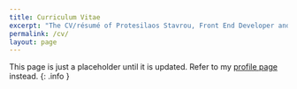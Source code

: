 ```yaml
---
title: Curriculum Vitae
excerpt: "The CV/résumé of Protesilaos Stavrou, Front End Developer and former EU policy analyst."
permalink: /cv/
layout: page
---
```

This page is just a placeholder until it is updated. Refer to my [profile page](/author/) instead.
{: .info }

<!-- ## Independent researcher

### Policy analyst

*June 25, 2015 - Present*

Examining the specifics of the European Union with a focus on economic governance and constitutional issues. My interest is in understanding the extent to which the supranational level as such can be understood as a republic; as fostering or extending democracy on an EU-wide scale.

Work:

- [Little Guide to the European Union](/euguide/) (book)
- [Blog on EU politics](/blog/)
- [Seminars on the European Union](/seminars/)
- [A Handbook on the European Union](/euhandbook/) (book)

## Front End Developer

### Prot16

This is a system for highlighting computer code syntax. The themes developed with it consist of a sixteen colour palette that allows an easy transition between "light" and "dark" variants (in reference to the background and overall presentation). Their accent values have an inner hierarchy in terms of their prevalence (and significance) in a piece of code.

For all the projects, see this website's [Prot16 subsection](/schemes/).

### Akademos

This is a minimalist theme/template for Jekyll (Jekyll is a Ruby gem that performs the functions of a static site generator). Akademos is targeted for coders and writers, i.e. for text-heavy blogs. It replicates the functionality of my website. In addition, it incorporates the Prot16 colour schemes as a user option for switching styles.

See this website's [Akademos demo pages](/akademos/).

*Project will be finalised shortly after the release of Jekyll 3.2.*

## European Parliament

### Parliamentary Assistant  

*February 2012 - July 2014*

Worked with MEP Rui Tavares ([@ruitavares](https://twitter.com/ruitavares)) for the [Greens/EFA](http://www.greens-efa.eu/) group. My primary responsibility was to deal with all aspects of the legislative procedure. I analysed the content of draft laws, suggested, contributed to or reviewed amendments, and prepared briefings for our office about the specifics of the process. A large part of my duties was carried out individually while eventually becoming part of a team effort.

My main committees were:

1. Civil Liberties, Justice and Home Affairs (LIBE);
2. Special Committee on Organised Crime, Corruption and Money Laundering (CRIM);
3. Economic and Monetary Affairs (ECON).

I also followed the Culture and Education committee (CULT).

Noticeable results:

- Made important contributions to the Europol and CEPOL regulation, especially concerning the need of guaranteeing a high standard for data protection. The text was adopted in [first reading](http://www.europarl.europa.eu/sides/getDoc.do?type=TA&reference=P7-TA-2014-0121&language=EN&ring=A7-2014-0096).
- The directive on the freezing and confiscation of proceeds of crime includes a number of amendments that aim at upholding principles of criminal law. Adopted in [first reading](http://www.europarl.europa.eu/sides/getDoc.do?pubRef=-//EP//TEXT+TA+P7-TA-2014-0120+0+DOC+XML+V0//EN).
- Several of our proposals and compromise amendments were included in CRIM's final report and [adopted in plenary](http://www.europarl.europa.eu/sides/getDoc.do?type=TA&reference=P7-TA-2013-0444&language=EN).

## Other Skills

### Blogging

*February 2011 - Present*

I have produced over [400 articles](/meta/) in English. If sheer quantity is any indication, many of them are longer than 1000 words. Main topics are European Union politics and economics, though a full two years of writing explore philosophical themes.

Achievements:

- Broadening of my knowledge of the EU, especially as pertains to the Economic and Monetary Union;
- Refinement of certain ideas on concrete and abstract themes, including matters of sovereignty, the distribution of power in a polity, and the peculiarities of republican and federalist theory;
- Improvements in my organisational, writing and analytical skills.

### Coding and web development

*September 2008 - Present*

I currently build websites with Jekyll, the static site generator. Between 2012-2015 I worked with self-hosted WordPress. Before that I was using Blogger.

I am a self-taught Front End Developer, writing code mostly in CSS (SCSS/Less), HTML, and Liquid. I recently started learning JavaScript.

Design-wise I am a minimalist, focusing on clear typography, performance optimisation, and cross-platform compatibility.

Since February 2016 I have become particularly active on [GitHub @protesilaos](https://github.com/protesilaos). This coincides with the migration of my website from a self-hosted WordPress to Jekyll.

#### Open Source contributions

The purely code-related parts of my website, as well as the Akademos and Prot16 projects are all distributed under the MIT License.

I have also contributed [a number of syntax themes](https://atom.io/users/protesilaos/themes) to the Atom text editor.

## Formal Education

### European University Cyprus

*September 2006 - January 2012*

First honours in European Politics, Economics, and Law. -->
